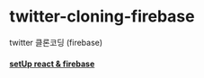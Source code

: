 # twitter-cloning-firebase

twitter 클론코딩 (firebase)

#### <a href="https://github.com/jiyun1006/twitter-cloning-firebase/blob/main/md_dir/setup.md">setUp react & firebase</a>
